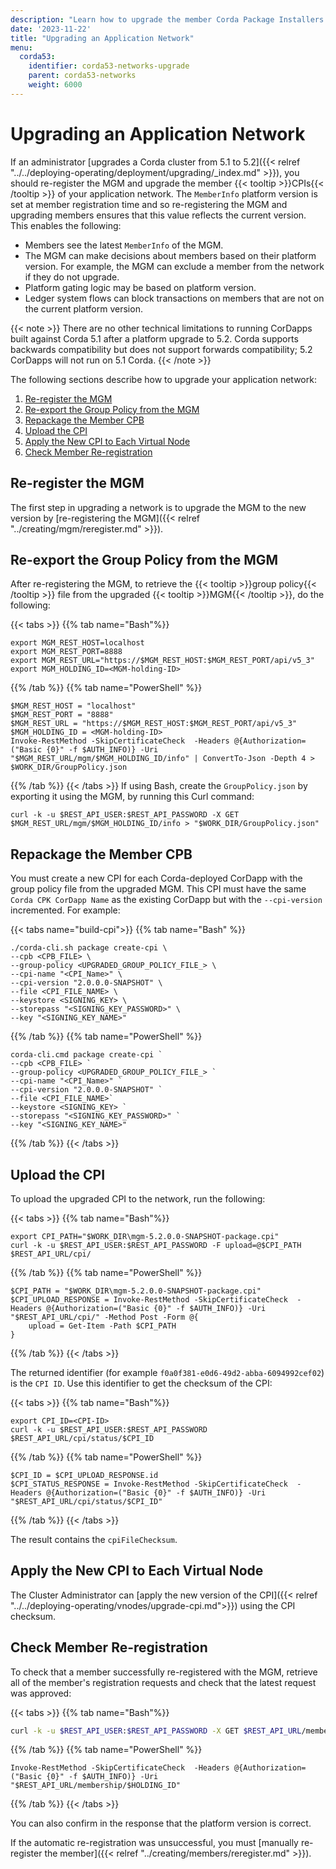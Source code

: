 ```yaml
---
description: "Learn how to upgrade the member Corda Package Installers (CPIs) of your application network if an administrator upgrades the Corda cluster from 5.1 to 5.2."
date: '2023-11-22'
title: "Upgrading an Application Network"
menu:
  corda53:
    identifier: corda53-networks-upgrade
    parent: corda53-networks
    weight: 6000
---
```


# Upgrading an Application Network

If an administrator [upgrades a Corda cluster from 5.1 to 5.2]({{< relref "../../deploying-operating/deployment/upgrading/_index.md" >}}), you should re-register the MGM and upgrade the member {{< tooltip >}}CPIs{{< /tooltip >}} of your application network. The `MemberInfo` platform version is set at member registration time and so re-registering the MGM and upgrading members ensures that this value reflects the current version. This enables the following:

* Members see the latest `MemberInfo` of the MGM.
* The MGM can make decisions about members based on their platform version. For example, the MGM can exclude a member from the network if they do not upgrade.
* Platform gating logic may be based on platform version.
* Ledger system flows can block transactions on members that are not on the current platform version.

{{< note >}}
There are no other technical limitations to running CorDapps built against Corda 5.1 after a platform upgrade to 5.2. Corda supports backwards compatibility but does not support forwards compatibility; 5.2 CorDapps will not run on 5.1 Corda.
{{< /note >}}

The following sections describe how to upgrade your application network:

1. [Re-register the MGM](#re-register-the-mgm)
1. [Re-export the Group Policy from the MGM](#re-export-the-group-policy-from-the-mgm)
1. [Repackage the Member CPB](#repackage-the-member-cpb)
1. [Upload the CPI](#upload-the-cpi)
1. [Apply the New CPI to Each Virtual Node](#apply-the-new-cpi-to-each-virtual-node)
1. [Check Member Re-registration](#check-member-re-registration)

## Re-register the MGM

The first step in upgrading a network is to upgrade the MGM to the new version by [re-registering the MGM]({{< relref "../creating/mgm/reregister.md" >}}).

## Re-export the Group Policy from the MGM

After re-registering the MGM, to retrieve the {{< tooltip >}}group policy{{< /tooltip >}} file from the upgraded {{< tooltip >}}MGM{{< /tooltip >}}, do the following:

   {{< tabs >}}
   {{% tab name="Bash"%}}
   ```shell
   export MGM_REST_HOST=localhost
   export MGM_REST_PORT=8888
   export MGM_REST_URL="https://$MGM_REST_HOST:$MGM_REST_PORT/api/v5_3"
   export MGM_HOLDING_ID=<MGM-holding-ID>
   ```
   {{% /tab %}}
   {{% tab name="PowerShell" %}}
   ```shell
   $MGM_REST_HOST = "localhost"
   $MGM_REST_PORT = "8888"
   $MGM_REST_URL = "https://$MGM_REST_HOST:$MGM_REST_PORT/api/v5_3"
   $MGM_HOLDING_ID = <MGM-holding-ID>
   Invoke-RestMethod -SkipCertificateCheck  -Headers @{Authorization=("Basic {0}" -f $AUTH_INFO)} -Uri "$MGM_REST_URL/mgm/$MGM_HOLDING_ID/info" | ConvertTo-Json -Depth 4 > $WORK_DIR/GroupPolicy.json
   ```
   {{% /tab %}}
   {{< /tabs >}}
   If using Bash, create the `GroupPolicy.json` by exporting it using the MGM, by running this Curl command:
   ```shell
   curl -k -u $REST_API_USER:$REST_API_PASSWORD -X GET $MGM_REST_URL/mgm/$MGM_HOLDING_ID/info > "$WORK_DIR/GroupPolicy.json"
   ```

## Repackage the Member CPB

You must create a new CPI for each Corda-deployed CorDapp with the group policy file from the upgraded MGM. This CPI must have the same `Corda CPK CorDapp Name` as the existing CorDapp but with the `--cpi-version` incremented. For example:

{{< tabs name="build-cpi">}}
{{% tab name="Bash" %}}
```shell
./corda-cli.sh package create-cpi \
--cpb <CPB_FILE> \
--group-policy <UPGRADED_GROUP_POLICY_FILE_> \
--cpi-name "<CPI_Name>" \
--cpi-version "2.0.0.0-SNAPSHOT" \
--file <CPI_FILE_NAME> \
--keystore <SIGNING_KEY> \
--storepass "<SIGNING_KEY_PASSWORD>" \
--key "<SIGNING_KEY_NAME>"
```
{{% /tab %}}
{{% tab name="PowerShell" %}}
```shell
corda-cli.cmd package create-cpi `
--cpb <CPB_FILE> `
--group-policy <UPGRADED_GROUP_POLICY_FILE_> `
--cpi-name "<CPI_Name>" `
--cpi-version "2.0.0.0-SNAPSHOT" `
--file <CPI_FILE_NAME>`
--keystore <SIGNING_KEY> `
--storepass "<SIGNING_KEY_PASSWORD>" `
--key "<SIGNING_KEY_NAME>"
```
{{% /tab %}}
{{< /tabs >}}

## Upload the CPI

To upload the upgraded CPI to the network, run the following:

{{< tabs >}}
{{% tab name="Bash"%}}
```shell
export CPI_PATH="$WORK_DIR\mgm-5.2.0.0-SNAPSHOT-package.cpi"
curl -k -u $REST_API_USER:$REST_API_PASSWORD -F upload=@$CPI_PATH $REST_API_URL/cpi/
```
{{% /tab %}}
{{% tab name="PowerShell" %}}
```shell
$CPI_PATH = "$WORK_DIR\mgm-5.2.0.0-SNAPSHOT-package.cpi"
$CPI_UPLOAD_RESPONSE = Invoke-RestMethod -SkipCertificateCheck  -Headers @{Authorization=("Basic {0}" -f $AUTH_INFO)} -Uri "$REST_API_URL/cpi/" -Method Post -Form @{
    upload = Get-Item -Path $CPI_PATH
}
```
{{% /tab %}}
{{< /tabs >}}

The returned identifier (for example `f0a0f381-e0d6-49d2-abba-6094992cef02`) is the `CPI ID`.
Use this identifier to get the checksum of the CPI:

{{< tabs >}}
{{% tab name="Bash"%}}
```shell
export CPI_ID=<CPI-ID>
curl -k -u $REST_API_USER:$REST_API_PASSWORD $REST_API_URL/cpi/status/$CPI_ID
```
{{% /tab %}}
{{% tab name="PowerShell" %}}
```shell
$CPI_ID = $CPI_UPLOAD_RESPONSE.id
$CPI_STATUS_RESPONSE = Invoke-RestMethod -SkipCertificateCheck  -Headers @{Authorization=("Basic {0}" -f $AUTH_INFO)} -Uri "$REST_API_URL/cpi/status/$CPI_ID"
```
{{% /tab %}}
{{< /tabs >}}

The result contains the `cpiFileChecksum`.

## Apply the New CPI to Each Virtual Node

The Cluster Administrator can [apply the new version of the CPI]({{< relref "../../deploying-operating/vnodes/upgrade-cpi.md">}}) using the CPI checksum.

## Check Member Re-registration

To check that a member successfully re-registered with the MGM, retrieve all of the member's registration requests and check that the latest request was approved:

{{< tabs >}}
{{% tab name="Bash"%}}
```bash
curl -k -u $REST_API_USER:$REST_API_PASSWORD -X GET $REST_API_URL/membership/$HOLDING_ID
```
{{% /tab %}}
{{% tab name="PowerShell" %}}
```shell
Invoke-RestMethod -SkipCertificateCheck  -Headers @{Authorization=("Basic {0}" -f $AUTH_INFO)} -Uri "$REST_API_URL/membership/$HOLDING_ID"
```
{{% /tab %}}
{{< /tabs >}}

You can also confirm in the response that the platform version is correct.

If the automatic re-registration was unsuccessful, you must [manually re-register the member]({{< relref "../creating/members/reregister.md" >}}).
